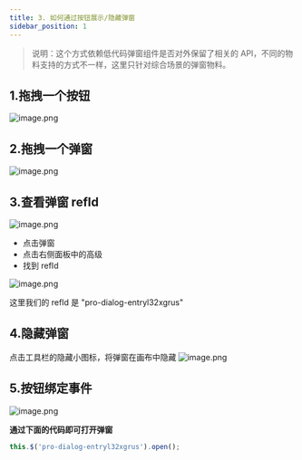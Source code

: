 ```yaml
---
title: 3. 如何通过按钮展示/隐藏弹窗
sidebar_position: 1
---
```

> 说明：这个方式依赖低代码弹窗组件是否对外保留了相关的 API，不同的物料支持的方式不一样，这里只针对综合场景的弹窗物料。

## 1.拖拽一个按钮

![image.png](https://img.alicdn.com/imgextra/i1/O1CN01kLaWA31D6WwTui9VW_!!6000000000167-2-tps-3584-1812.png)
## 2.拖拽一个弹窗
![image.png](https://img.alicdn.com/imgextra/i2/O1CN01rfRzLa1quEwUyulPc_!!6000000005555-2-tps-3578-1622.png)

## 3.查看弹窗 refId
![image.png](https://img.alicdn.com/imgextra/i1/O1CN01rEgPnW1cSqdWpG0YE_!!6000000003600-2-tps-3574-1588.png)

- 点击弹窗
- 点击右侧面板中的高级
- 找到 refId

![image.png](https://img.alicdn.com/imgextra/i3/O1CN01MXMfqn1rj4uKzlOh2_!!6000000005666-2-tps-3584-1796.png)

这里我们的 refId 是 "pro-dialog-entryl32xgrus"
## 4.隐藏弹窗
点击工具栏的隐藏小图标，将弹窗在画布中隐藏
![image.png](https://img.alicdn.com/imgextra/i3/O1CN017Kamt71HFvWkpeK8j_!!6000000000729-2-tps-3578-1568.png)

## 5.按钮绑定事件
![image.png](https://img.alicdn.com/imgextra/i4/O1CN01SwJ0xx1u3LfX2h8yt_!!6000000005981-2-tps-3584-1814.png)

**通过下面的代码即可打开弹窗**

```typescript
this.$('pro-dialog-entryl32xgrus').open();
```
####
